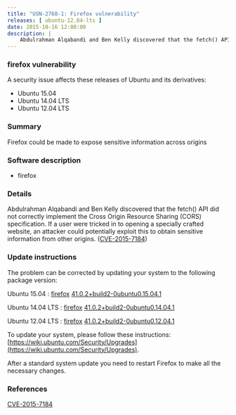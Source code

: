 ```yaml
---
title: "USN-2768-1: Firefox vulnerability"
releases: [ ubuntu-12.04-lts ]
date: 2015-10-16 12:00:00
description: |
    Abdulrahman Alqabandi and Ben Kelly discovered that the fetch() API did not correctly implement the Cross Origin Resource Sharing (CORS) specification. If a user were tricked in to opening a specially crafted website, an attacker could potentially exploit this to obtain sensitive information from other origins. ([CVE-2015-7184](http://people.ubuntu.com/~ubuntu-security/cve/CVE-2015-7184)) 
--- 
```

 
### firefox vulnerability

A security issue affects these releases of Ubuntu and its derivatives:

* Ubuntu 15.04
* Ubuntu 14.04 LTS
* Ubuntu 12.04 LTS

### Summary

Firefox could be made to expose sensitive information across origins 

### Software description

* firefox 

### Details

Abdulrahman Alqabandi and Ben Kelly discovered that the fetch() API did not correctly implement the Cross Origin Resource Sharing (CORS) specification. If a user were tricked in to opening a specially crafted website, an attacker could potentially exploit this to obtain sensitive information from other origins. ([CVE-2015-7184](http://people.ubuntu.com/~ubuntu-security/cve/CVE-2015-7184)) 

### Update instructions

The problem can be corrected by updating your system to the following package version:

Ubuntu 15.04
 : [firefox](https://launchpad.net/ubuntu/+source/firefox) <span> [41.0.2+build2-0ubuntu0.15.04.1](https://launchpad.net/ubuntu/+source/firefox/41.0.2+build2-0ubuntu0.15.04.1) </span> 

Ubuntu 14.04 LTS
 : [firefox](https://launchpad.net/ubuntu/+source/firefox) <span> [41.0.2+build2-0ubuntu0.14.04.1](https://launchpad.net/ubuntu/+source/firefox/41.0.2+build2-0ubuntu0.14.04.1) </span> 

Ubuntu 12.04 LTS
 : [firefox](https://launchpad.net/ubuntu/+source/firefox) <span> [41.0.2+build2-0ubuntu0.12.04.1](https://launchpad.net/ubuntu/+source/firefox/41.0.2+build2-0ubuntu0.12.04.1) </span> 

To update your system, please follow these instructions: [https://wiki.ubuntu.com/Security/Upgrades](https://wiki.ubuntu.com/Security/Upgrades).

After a standard system update you need to restart Firefox to make all the necessary changes. 

### References

 [CVE-2015-7184](http://people.ubuntu.com/~ubuntu-security/cve/CVE-2015-7184)
 
